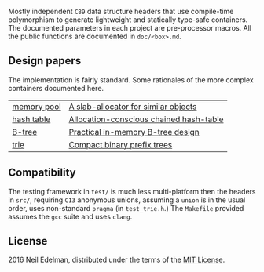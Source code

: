 Mostly independent `C89` data structure headers that use compile-time
polymorphism to generate lightweight and statically type-safe
containers.  The documented parameters in each project are pre-processor
macros. All the public functions are documented in `doc/<box>.md`.

## Design papers ##

The implementation is fairly standard. Some rationales of the more
complex containers documented here.

<table><tr>
<td><a href = "doc/pool.md">memory pool</a></td>
<td><a href = "doc/pool/pool.pdf">A slab-allocator for similar objects</a></td>
</tr><tr>
<td><a href = "doc/table.md">hash table</a></td>
<td><a href = "doc/table/table.pdf">Allocation-conscious chained hash-table</a></td>
</tr><tr>
<td><a href = "doc/tree.md">B-tree</a></td>
<td><a href = "doc/tree/tree.pdf">Practical in-memory B-tree design</a></td>
</tr><tr>
<td><a href = "doc/trie.md">trie</a></td>
<td><a href = "doc/trie/trie.pdf">Compact binary prefix trees</a></td>
</tr></table>

## Compatibility ##

The testing framework in `test/` is much less multi-platform then
the headers in `src/`, requiring `C13` anonymous unions, assuming
a `union` is in the usual order, uses non-standard `pragma` (in
`test_trie.h`.) The `Makefile` provided assumes the `gcc` suite and
uses `clang`.

## License ##

2016 Neil Edelman, distributed under the terms of the [MIT
License](https://opensource.org/licenses/MIT).
